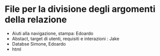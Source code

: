 # File per la divisione degli argomenti della relazione

- Aiuti alla navigazione, stampa:  Edoardo
- Abstact, target di utenti, requisiti e interazioni : Jake
- Databse Simone, Edoardo 
- html